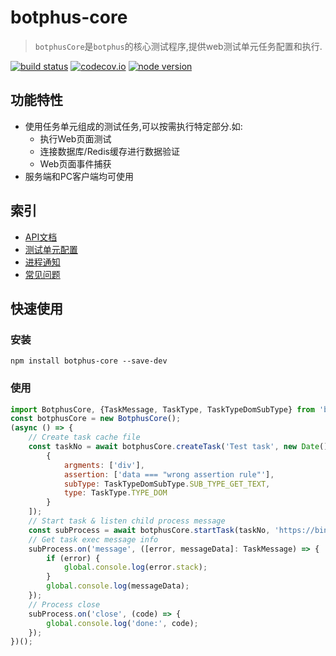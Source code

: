 # botphus-core
> `botphusCore`是`botphus`的核心测试程序,提供web测试单元任务配置和执行.

[![build status][travis-image]][travis-url]
[![codecov.io][codecov-image]][codecov-url]
[![node version][node-image]][node-url]

[travis-image]: https://img.shields.io/travis/botphus/botphus-core/master.svg?style=flat-square
[travis-url]: https://travis-ci.org/botphus/botphus-core
[codecov-image]: https://img.shields.io/codecov/c/github/botphus/botphus-core/master.svg?style=flat-square
[codecov-url]: https://codecov.io/github/botphus/botphus-core?branch=master
[node-image]: https://img.shields.io/badge/node.js-%3E=_6-green.svg?style=flat-square
[node-url]: http://nodejs.org/download/

## 功能特性
- 使用任务单元组成的测试任务,可以按需执行特定部分.如:
    - 执行Web页面测试
    - 连接数据库/Redis缓存进行数据验证
    - Web页面事件捕获
- 服务端和PC客户端均可使用

## 索引
- [API文档](doc/API.md)
- [测试单元配置](doc/unit.md)
- [进程通知](doc/process_message.md)
- [常见问题](doc/troubleshooting.md)

## 快速使用

### 安装
```shell
npm install botphus-core --save-dev
```

### 使用
```javascript
import BotphusCore, {TaskMessage, TaskType, TaskTypeDomSubType} from 'botphus-core';
const botphusCore = new BotphusCore();
(async () => {
    // Create task cache file
    const taskNo = await botphusCore.createTask('Test task', new Date().getTime(), [
        {
            argments: ['div'],
            assertion: ['data === "wrong assertion rule"'],
            subType: TaskTypeDomSubType.SUB_TYPE_GET_TEXT,
            type: TaskType.TYPE_DOM
        }
    ]);
    // Start task & listen child process message
    const subProcess = await botphusCore.startTask(taskNo, 'https://bing.com/');
    // Get task exec message info
    subProcess.on('message', ([error, messageData]: TaskMessage) => {
        if (error) {
            global.console.log(error.stack);
        }
        global.console.log(messageData);
    });
    // Process close
    subProcess.on('close', (code) => {
        global.console.log('done:', code);
    });
})();
```